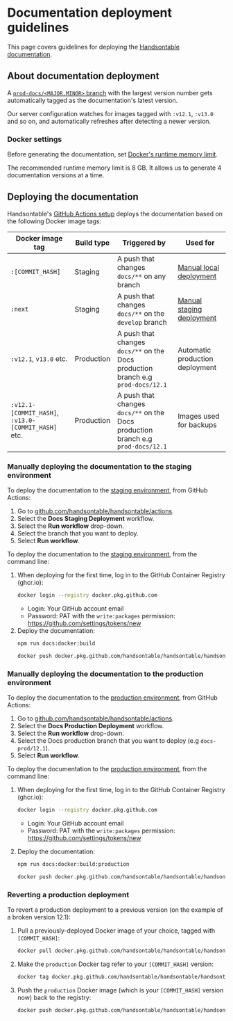 # Documentation deployment guidelines

This page covers guidelines for deploying the [Handsontable documentation](https://handsontable.com/docs).

## About documentation deployment

A [`prod-docs/<MAJOR.MINOR>` branch](./README.md#handsontable-docs-branches-structure) with the largest version number gets automatically tagged as the documentation's latest version.

Our server configuration watches for images tagged with `:v12.1`, `:v13.0` and so on, and automatically refreshes after detecting a newer version.

### Docker settings

Before generating the documentation, set [Docker's runtime memory limit](https://docs.docker.com/docker-for-mac/).

The recommended runtime memory limit is 8 GB. It allows us to generate 4 documentation versions at a time.

## Deploying the documentation

Handsontable's [GitHub Actions setup](https://github.com/handsontable/handsontable/actions) deploys the documentation based on the following Docker image tags:

| Docker image tag      | Build type | Triggered by                                          | Used for                                                                                                                                   |
| --------------------- | ---------- | ----------------------------------------------------- | ------------------------------------------------------------------------------------------------------------------------------------------ |
| `:[COMMIT_HASH]`      | Staging    | A push that changes `docs/**` on any branch           | [Manual local deployment](#deploying-the-documentation-locally-at-a-specific-commit)                                                       |
| `:next`             | Staging    | A push that changes `docs/**` on the `develop` branch | [Manual staging deployment](#manually-deploying-the-documentation-to-the-staging-environment)          |
| `:v12.1`, `v13.0` etc.         | Production | A push that changes `docs/**` on the Docs production branch e.g `prod-docs/12.1` | Automatic production deployment |
| `:v12.1-[COMMIT_HASH]`, `:v13.0-[COMMIT_HASH]` etc. | Production | A push that changes `docs/**` on the Docs production branch e.g `prod-docs/12.1` | Images used for backups                                                                                                     |

### Manually deploying the documentation to the staging environment

To deploy the documentation to the [staging environment](https://dev.handsontable.com/docs), from GitHub Actions:

1. Go to [github.com/handsontable/handsontable/actions](https://github.com/handsontable/handsontable/actions).
2. Select the **Docs Staging Deployment** workflow.
3. Select the **Run workflow** drop-down.
4. Select the branch that you want to deploy.
5. Select **Run workflow**.

To deploy the documentation to the [staging environment](https://dev.handsontable.com/docs), from the command line:

1. When deploying for the first time, log in to the GitHub Container Registry (ghcr.io):
    ```bash
    docker login --registry docker.pkg.github.com
    ```
    * Login: Your GitHub account email
    * Password: PAT with the `write:packages` permission: https://github.com/settings/tokens/new
2. Deploy the documentation:
    ```bash
    npm run docs:docker:build

    docker push docker.pkg.github.com/handsontable/handsontable/handsontable-documentation:next
    ```

### Manually deploying the documentation to the production environment

To deploy the documentation to the [production environment](https://handsontable.com/docs), from GitHub Actions:

1. Go to [github.com/handsontable/handsontable/actions](https://github.com/handsontable/handsontable/actions).
2. Select the **Docs Production Deployment** workflow.
3. Select the **Run workflow** drop-down.
4. Select the Docs production branch that you want to deploy (e.g `docs-prod/12.1`).
5. Select **Run workflow**.

To deploy the documentation to the [production environment](https://handsontable.com/docs), from the command line:

1. When deploying for the first time, log in to the GitHub Container Registry (ghcr.io):
    ```bash
    docker login --registry docker.pkg.github.com
    ```
    * Login: Your GitHub account email
    * Password: PAT with the `write:packages` permission: https://github.com/settings/tokens/new

2. Deploy the documentation:
    ```bash
    npm run docs:docker:build:production

    docker push docker.pkg.github.com/handsontable/handsontable/handsontable-documentation:v12.1
    ```

### Reverting a production deployment

To revert a production deployment to a previous version (on the example of a broken version 12.1):

1. Pull a previously-deployed Docker image of your choice, tagged with `[COMMIT_HASH]`:
    ```bash
    docker pull docker.pkg.github.com/handsontable/handsontable/handsontable-documentation:v12.1-[COMMIT_HASH]
    ```
2. Make the `production` Docker tag refer to your `[COMMIT_HASH]` version:
    ```bash
    docker tag docker.pkg.github.com/handsontable/handsontable/handsontable-documentation:v12.1-[COMMIT_HASH] docker.pkg.github.com/handsontable/handsontable/handsontable-documentation:v12.1
    ```
3. Push the `production` Docker image (which is your `[COMMIT_HASH]` version now) back to the registry:
    ```bash
    docker push docker.pkg.github.com/handsontable/handsontable/handsontable-documentation:v12.1
    ```
